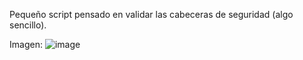 Pequeño script pensado en validar las cabeceras de seguridad (algo sencillo).

Imagen:
![image](https://github.com/apuromafo/Repositorio_Python/assets/23161917/b6436825-ebf2-499b-81e8-619424131e9c)

